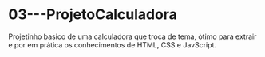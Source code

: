 # 03---ProjetoCalculadora

Projetinho basico de uma calculadora que troca de tema, òtimo para extrair e por em prática os conhecimentos de HTML, CSS e JavScript.
